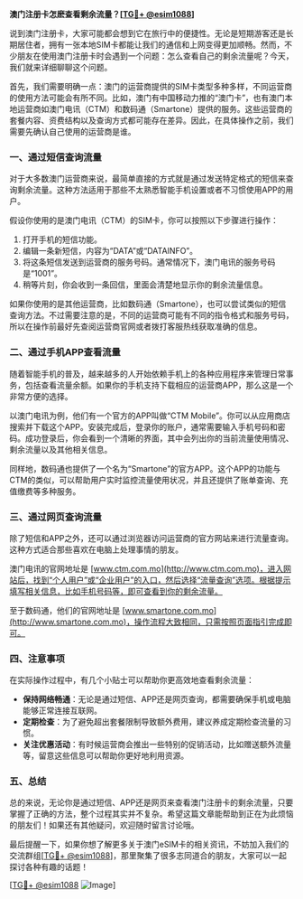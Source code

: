 **澳门注册卡怎麽查看剩余流量？[[TG💪+ @esim1088](https://t.me/s/esim1088)]**

说到澳门注册卡，大家可能都会想到它在旅行中的便捷性。无论是短期游客还是长期居住者，拥有一张本地SIM卡都能让我们的通信和上网变得更加顺畅。然而，不少朋友在使用澳门注册卡时会遇到一个问题：怎么查看自己的剩余流量呢？今天，我们就来详细聊聊这个问题。

首先，我们需要明确一点：澳门的运营商提供的SIM卡类型多种多样，不同运营商的使用方法可能会有所不同。比如，澳门有中国移动力推的“澳门卡”，也有澳门本地运营商如澳门电讯（CTM）和数码通（Smartone）提供的服务。这些运营商的套餐内容、资费结构以及查询方式都可能存在差异。因此，在具体操作之前，我们需要先确认自己使用的运营商是谁。

### **一、通过短信查询流量**

对于大多数澳门运营商来说，最简单直接的方式就是通过发送特定格式的短信来查询剩余流量。这种方法适用于那些不太熟悉智能手机设置或者不习惯使用APP的用户。

假设你使用的是澳门电讯（CTM）的SIM卡，你可以按照以下步骤进行操作：

1. 打开手机的短信功能。
2. 编辑一条新短信，内容为“DATA”或“DATAINFO”。
3. 将这条短信发送到运营商的服务号码。通常情况下，澳门电讯的服务号码是“1001”。
4. 稍等片刻，你会收到一条回信，里面会清楚地显示你的剩余流量信息。

如果你使用的是其他运营商，比如数码通（Smartone），也可以尝试类似的短信查询方法。不过需要注意的是，不同的运营商可能有不同的指令格式和服务号码，所以在操作前最好先查阅运营商官网或者拨打客服热线获取准确的信息。

### **二、通过手机APP查看流量**

随着智能手机的普及，越来越多的人开始依赖手机上的各种应用程序来管理日常事务，包括查看流量余额。如果你的手机支持下载相应的运营商APP，那么这是一个非常方便的选择。

以澳门电讯为例，他们有一个官方的APP叫做“CTM Mobile”。你可以从应用商店搜索并下载这个APP。安装完成后，登录你的账户，通常需要输入手机号码和密码。成功登录后，你会看到一个清晰的界面，其中会列出你的当前流量使用情况、剩余流量以及其他相关信息。

同样地，数码通也提供了一个名为“Smartone”的官方APP。这个APP的功能与CTM的类似，可以帮助用户实时监控流量使用状况，并且还提供了账单查询、充值缴费等多种服务。

### **三、通过网页查询流量**

除了短信和APP之外，还可以通过浏览器访问运营商的官方网站来进行流量查询。这种方式适合那些喜欢在电脑上处理事情的朋友。

澳门电讯的官网地址是 [www.ctm.com.mo](http://www.ctm.com.mo)，进入网站后，找到“个人用户”或“企业用户”的入口，然后选择“流量查询”选项。根据提示填写相关信息，比如手机号码等，即可查看到你的剩余流量。

至于数码通，他们的官网地址是 [www.smartone.com.mo](http://www.smartone.com.mo)，操作流程大致相同，只需按照页面指引完成即可。

### **四、注意事项**

在实际操作过程中，有几个小贴士可以帮助你更高效地查看剩余流量：

- **保持网络畅通**：无论是通过短信、APP还是网页查询，都需要确保手机或电脑能够正常连接互联网。
- **定期检查**：为了避免超出套餐限制导致额外费用，建议养成定期检查流量的习惯。
- **关注优惠活动**：有时候运营商会推出一些特别的促销活动，比如赠送额外流量等，留意这些信息可以帮助你更好地利用资源。

### **五、总结**

总的来说，无论你是通过短信、APP还是网页来查看澳门注册卡的剩余流量，只要掌握了正确的方法，整个过程其实并不复杂。希望这篇文章能帮助到正在为此烦恼的朋友们！如果还有其他疑问，欢迎随时留言讨论哦。

最后提醒一下，如果你想了解更多关于澳门eSIM卡的相关资讯，不妨加入我们的交流群组[[TG💪+ @esim1088](https://t.me/s/esim1088)]，那里聚集了很多志同道合的朋友，大家可以一起探讨各种有趣的话题！

[[TG💪+ @esim1088](https://t.me/s/esim1088) ![Image](https://i.postimg.cc/4NQfJmqS/Snipaste-2025-05-13-00-14-12.png)]